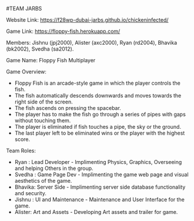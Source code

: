 #TEAM JARBS

Website Link: https://f28wp-dubai-jarbs.github.io/chickeninfected/

Game Link: https://floppy-fish.herokuapp.com/

Members:  Jishnu (jpj2000), Alister (axc2000), Ryan (rd2004), Bhavika (bk2002), Svedha (sa2012).

Game Name: Floppy Fish Multiplayer
  
Game Overview:
  - Floppy Fish is an arcade-style game in which the player controls the fish.
  - The fish automatically descends downwards and moves towards the right side of the screen.
  - The fish ascends on pressing the spacebar.
  - The player has to make the fish go through a series of pipes with gaps without touching them.
  - The player is eliminated if fish touches a pipe, the sky or the ground.
  - The last player left to be eliminated wins or the player with the highest score.

Team Roles:

  - Ryan   : Lead Developer     - Implimenting Physics, Graphics, Overseeing and helping Others in the group.
  - Svedha : Game Page Dev      - Implimenting the game web page and visual aesthetics of the game.
  - Bhavika: Server Side        - Implimenting server side database functionality and security.
  - Jishnu : UI and Maintenance - Maintenance and User Interface for the game.
  - Alister: Art and Assets     - Developing Art assets and trailer for game.
